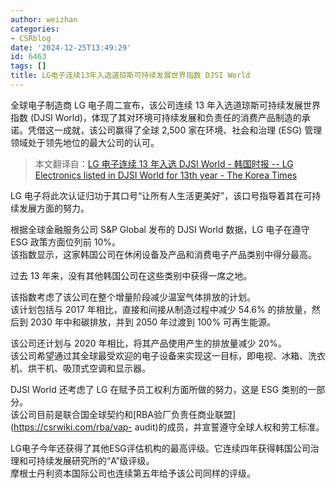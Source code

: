 ```yaml
---
author: weizhan
categories:
- CSRblog
date: '2024-12-25T13:49:29'
id: 6463
tags: []
title: LG电子连续13年入选道琼斯可持续发展世界指数 DJSI World
---
```


全球电子制造商 LG 电子周二宣布，该公司连续 13 年入选道琼斯可持续发展世界指数 (DJSI
World)，体现了其对环境可持续发展和负责任的消费产品制造的承诺。凭借这一成就，该公司赢得了全球 2,500 家在环境、社会和治理 (ESG)
管理领域处于领先地位的最大公司的认可。

> 本文翻译自：[LG 电子连续 13 年入选 DJSI World - 韩国时报 -- LG Electronics listed in DJSI
> World for 13th year - The Korea
> Times](https://www.koreatimes.co.kr/www/tech/2024/12/129_389076.html)

  
LG 电子将此次认证归功于其口号“让所有人生活更美好”，该口号指导着其在可持续发展方面的努力。

根据全球金融服务公司 S&P Global 发布的 DJSI World 数据，LG 电子在遵守 ESG 政策方面位列前 10%。  
该指数显示，这家韩国公司在休闲设备及产品和消费电子产品类别中得分最高。

过去 13 年来，没有其他韩国公司在这些类别中获得一席之地。

该指数考虑了该公司在整个增量阶段减少温室气体排放的计划。  
该计划包括与 2017 年相比，直接和间接从制造过程中减少 54.6% 的排放量，然后到 2030 年中和碳排放，并到 2050 年过渡到 100%
可再生能源。

该公司还计划与 2020 年相比，将其产品使用产生的排放量减少 20%。  
该公司希望通过其全球最受欢迎的电子设备来实现这一目标，即电视、冰箱、洗衣机、烘干机、吸顶式空调和显示器。

DJSI World 还考虑了 LG 在赋予员工权利方面所做的努力，这是 ESG 类别的一部分。  
该公司目前是联合国全球契约和[RBA验厂负责任商业联盟](https://csrwiki.com/rba/vap-
audit)的成员，并宣誓遵守全球人权和劳工标准。

LG电子今年还获得了其他ESG评估机构的最高评级。它连续四年获得韩国公司治理和可持续发展研究所的“A”级评级。  
摩根士丹利资本国际公司也连续第五年给予该公司同样的评级。

